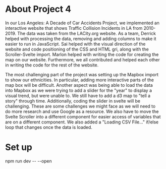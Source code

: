 # About Project 4
In our Los Angeles: A Decade of Car Accidents Project, we implemented an interactive website that shows Traffic Collision Incidents in LA from 2010-2019. The data was taken from the LACity.org website. As a team, Derrick helped with processing the data, removing and adding columns to make it easier to run in JavaScript. Sai helped with the visual direction of the website and code positioning of the CSS and HTML gri, along with the Scroller-Svelte import. Marlon helped with writing the code for creating the map on our website. Furthermore, we all contributed and helped each other in writing the  code for the rest of the website. 

The most challenging part of the project was setting up the Mapbox import to show our ethnicities. In particular, adding more interactive parts of the map box will be difficult. Another aspect was being able to load the data into Mapbox as we were trying to add a slider for the "year" to display a visual trend, but were unable to. We still have to add a d3 map to "tell a story" through time. Additionally, coding the slider in svelte will be challenging. These are some challenges we might face as we will need to do more research and use Google as a resource. We also have to move the Svelte Scroller into a different component for easier access of variables that are on a different component. We also added a "Loading CSV File..." if/else loop that changes once the data is loaded.


# Set up
npm run dev -- --open
